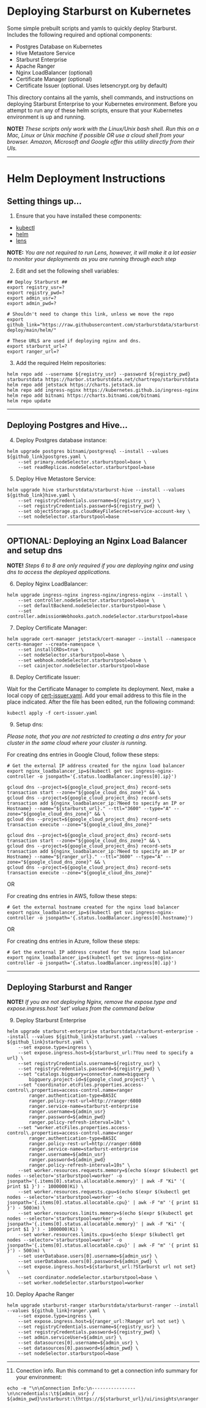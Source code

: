 # Deploying Starburst on Kubernetes
Some simple prebuilt scripts and yamls to quickly deploy Starburst. Includes the following required and optional components:
   - Postgres Database on Kubernetes
   - Hive Metastore Service
   - Starburst Enterprise
   - Apache Ranger
   - Nginx LoadBalancer (optional)
   - Certificate Manager (optional)
   - Certificate Issuer (optional. Uses letsencrypt.org by default)

This directory contains all the yamls, shell commands, and instructions on deploying Starburst Enterprise to your Kubernetes environment. Before you attempt to run any of these helm scripts, ensure that your Kubernetes environment is up and running.

**NOTE!**
*These scripts only work with the Linux/Unix bash shell. Run this on a Mac, Linux or Unix machine if possible OR use a cloud shell from your browser. Amazon, Microsoft and Google offer this utility directly from their UIs.*

---

# Helm Deployment Instructions

## Setting things up...

1. Ensure that you have installed these components:
- [kubectl](https://kubernetes.io/docs/tasks/tools/install-kubectl/)
- [helm](https://helm.sh/docs/intro/install/)
- [lens](https://k8slens.dev/)

**NOTE:**
*You are not required to run Lens, however, it will make it a lot easier to monitor your deployments as you are running through each step*

2. Edit and set the following shell variables:
```
## Deploy Starburst ##
export registry_usr=?
export registry_pwd=?
export admin_usr=?
export admin_pwd=?

# Shouldn't need to change this link, unless we move the repo
export github_link="https://raw.githubusercontent.com/starburstdata/starburst-deploy/main/helm/"

# These URLS are used if deploying nginx and dns.
export starburst_url=?
export ranger_url=?
```

3. Add the required Helm repositories:
```
helm repo add --username ${registry_usr} --password ${registry_pwd} starburstdata https://harbor.starburstdata.net/chartrepo/starburstdata
helm repo add jetstack https://charts.jetstack.io
helm repo add ingress-nginx https://kubernetes.github.io/ingress-nginx
helm repo add bitnami https://charts.bitnami.com/bitnami
helm repo update
```
---

## Deploying Postgres and Hive...
4. Deploy Postgres database instance:
```
helm upgrade postgres bitnami/postgresql --install --values ${github_link}postgres.yaml \
	--set primary.nodeSelector.starburstpool=base \
	--set readReplicas.nodeSelector.starburstpool=base
```

5. Deploy Hive Metastore Service:
```
helm upgrade hive starburstdata/starburst-hive --install --values ${github_link}hive.yaml \
	--set registryCredentials.username=${registry_usr} \
	--set registryCredentials.password=${registry_pwd} \
	--set objectStorage.gs.cloudKeyFileSecret=service-account-key \
	--set nodeSelector.starburstpool=base
```
---

## OPTIONAL: Deploying an Nginx Load Balancer and setup dns

**NOTE!**
*Steps 6 to 8 are only required if you are deploying nginx and using dns to access the deployed applications.*

6. Deploy Nginx LoadBalancer:
```
helm upgrade ingress-nginx ingress-nginx/ingress-nginx --install \
	--set controller.nodeSelector.starburstpool=base \
	--set defaultBackend.nodeSelector.starburstpool=base \
	--set controller.admissionWebhooks.patch.nodeSelector.starburstpool=base
```

7. Deploy Certificate Manager:
```
helm upgrade cert-manager jetstack/cert-manager --install --namespace certs-manager --create-namespace \
	--set installCRDs=true \
	--set nodeSelector.starburstpool=base \
	--set webhook.nodeSelector.starburstpool=base \
	--set cainjector.nodeSelector.starburstpool=base
```

8. Deploy Certificate Issuer:

Wait for the Certificate Manager to complete its deployment. Next, make a local copy of [cert-issuer.yaml](https://raw.githubusercontent.com/starburstdata/starburst-deploy/main/helm/cert-issuer.yaml). Add your email address to this file in the place indicated. After the file has been edited, run the following command:
```
kubectl apply -f cert-issuer.yaml
```

9. Setup dns:

*Please note, that you are not restricted to creating a dns entry for your cluster in the same cloud where your cluster is running.*

For creating dns entries in Google Cloud, follow these steps:

```
# Get the external IP address created for the nginx load balancer
export nginx_loadbalancer_ip=$(kubectl get svc ingress-nginx-controller -o jsonpath='{.status.loadBalancer.ingress[0].ip}')
```
 
```
gcloud dns --project=${google_cloud_project_dns} record-sets transaction start --zone="${google_cloud_dns_zone}" && \
gcloud dns --project=${google_cloud_project_dns} record-sets transaction add ${nginx_loadbalancer_ip:?Need to specify an IP or Hostname} --name="${starburst_url}." --ttl="3600" --type="A" --zone="${google_cloud_dns_zone}" && \
gcloud dns --project=${google_cloud_project_dns} record-sets transaction execute --zone="${google_cloud_dns_zone}"
```
 
```
gcloud dns --project=${google_cloud_project_dns} record-sets transaction start --zone="${google_cloud_dns_zone}" && \
gcloud dns --project=${google_cloud_project_dns} record-sets transaction add ${nginx_loadbalancer_ip:?Need to specify an IP or Hostname} --name="${ranger_url}." --ttl="3600" --type="A" --zone="${google_cloud_dns_zone}" && \
gcloud dns --project=${google_cloud_project_dns} record-sets transaction execute --zone="${google_cloud_dns_zone}"
```

OR

For creating dns entries in AWS, follow these steps:

```
# Get the external hostname created for the nginx load balancer
export nginx_loadbalancer_ip=$(kubectl get svc ingress-nginx-controller -o jsonpath='{.status.loadBalancer.ingress[0].hostname}')
```

OR

For creating dns entries in Azure, follow these steps:
```
# Get the external IP address created for the nginx load balancer
export nginx_loadbalancer_ip=$(kubectl get svc ingress-nginx-controller -o jsonpath='{.status.loadBalancer.ingress[0].ip}')
```

---

## Deploying Starburst and Ranger

**NOTE!**
*If you are not deploying Nginx, remove the expose.type and expose.ingress.host 'set' values from the command below*

9. Deploy Starburst Enterprise
```
helm upgrade starburst-enterprise starburstdata/starburst-enterprise --install --values ${github_link}starburst.yaml --values ${github_link}starburst.yaml \
	--set expose.type=ingress \
	--set expose.ingress.host=${starburst_url:?You need to specify a url} \
	--set registryCredentials.username=${registry_usr} \
	--set registryCredentials.password=${registry_pwd} \
	--set "catalogs.bigquery=connector.name=bigquery
		bigquery.project-id=${google_cloud_project}" \
	--set "coordinator.etcFiles.properties.access-control\.properties=access-control.name=ranger
		ranger.authentication-type=BASIC
		ranger.policy-rest-url=http://ranger:6080
		ranger.service-name=starburst-enterprise
		ranger.username=${admin_usr}
		ranger.password=${admin_pwd}
		ranger.policy-refresh-interval=10s" \
	--set "worker.etcFiles.properties.access-control\.properties=access-control.name=ranger
		ranger.authentication-type=BASIC
		ranger.policy-rest-url=http://ranger:6080
		ranger.service-name=starburst-enterprise
		ranger.username=${admin_usr}
		ranger.password=${admin_pwd}
		ranger.policy-refresh-interval=10s" \
	--set worker.resources.requests.memory=$(echo $(expr $(kubectl get nodes --selector='starburstpool=worker' -o jsonpath='{.items[0].status.allocatable.memory}' | awk -F "Ki" '{ print $1 }') - 1000000)Ki) \
	--set worker.resources.requests.cpu=$(echo $(expr $(kubectl get nodes --selector='starburstpool=worker' -o jsonpath='{.items[0].status.allocatable.cpu}' | awk -F "m" '{ print $1 }') - 500)m) \
	--set worker.resources.limits.memory=$(echo $(expr $(kubectl get nodes --selector='starburstpool=worker' -o jsonpath='{.items[0].status.allocatable.memory}' | awk -F "Ki" '{ print $1 }') - 1000000)Ki) \
	--set worker.resources.limits.cpu=$(echo $(expr $(kubectl get nodes --selector='starburstpool=worker' -o jsonpath='{.items[0].status.allocatable.cpu}' | awk -F "m" '{ print $1 }') - 500)m) \
	--set userDatabase.users[0].username=${admin_usr} \
	--set userDatabase.users[0].password=${admin_pwd} \
	--set expose.ingress.host=${starburst_url:?Starburst url not set} \
	--set coordinator.nodeSelector.starburstpool=base \
	--set worker.nodeSelector.starburstpool=worker
```

10. Deploy Apache Ranger
```
helm upgrade starburst-ranger starburstdata/starburst-ranger --install --values ${github_link}ranger.yaml \
	--set expose.type=ingress \
	--set expose.ingress.host=${ranger_url:?Ranger url not set} \
	--set registryCredentials.username=${registry_usr} \
	--set registryCredentials.password=${registry_pwd} \
	--set admin.serviceUser=${admin_usr} \
	--set datasources[0].username=${admin_usr} \
	--set datasources[0].password=${admin_pwd} \
	--set nodeSelector.starburstpool=base
```
---
11. Conection info.
Run this command to get a connection info summary for your environment:
```
echo -e "\n\nConnection Info:\n----------------\n\ncredentials:\t${admin_usr} / ${admin_pwd}\nstarburst:\thttps://${starburst_url}/ui/insights\nranger:\t\thttps://${ranger_url}"
```